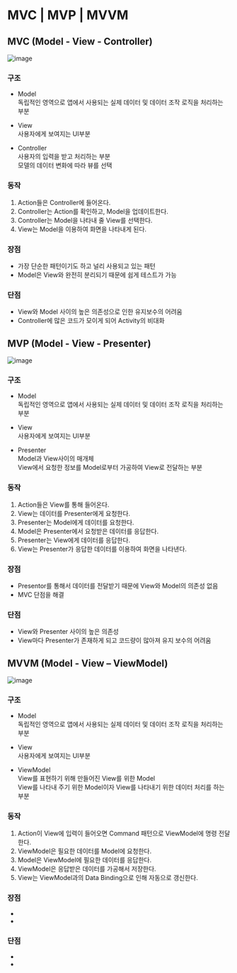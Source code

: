 # MVC | MVP | MVVM
## MVC (Model - View - Controller)
![image](https://user-images.githubusercontent.com/50148363/196627224-11c5bbb2-182e-46b8-b56d-42bbbeec1048.png)

### 구조
* Model   
독립적인 영역으로 앱에서 사용되는 실제 데이터 및 데이터 조작 로직을 처리하는 부분

* View   
사용자에게 보여지는 UI부분

* Controller   
사용자의 입력을 받고 처리하는 부분   
모델의 데이터 변화에 따라 뷰를 선택

### 동작
1. Action들은 Controller에 들어온다.
2. Controller는 Action를 확인하고, Model을 업데이트한다.
3. Controller는 Model을 나타내 줄 View를 선택한다.
4. View는 Model을 이용하여 화면을 나타내게 된다.

### 장점
* 가장 단순한 패턴이기도 하고 널리 사용되고 있는 패턴
* Model은 View와 완전히 분리되기 때문에 쉽게 테스트가 가능

### 단점
* View와 Model 사이의 높은 의존성으로 인한 유지보수의 어려움
* Controller에 많은 코드가 모이게 되어 Activity의 비대화

## MVP (Model - View - Presenter)
![image](https://user-images.githubusercontent.com/50148363/196639035-f055f047-f346-424b-9863-700dfaf3fe33.png)

### 구조
* Model   
독립적인 영역으로 앱에서 사용되는 실제 데이터 및 데이터 조작 로직을 처리하는 부분

* View   
사용자에게 보여지는 UI부분

* Presenter   
Model과 View사이의 매개체   
View에서 요청한 정보를 Model로부터 가공하여 View로 전달하는 부분

### 동작
1. Action들은 View를 통해 들어온다.   
2. View는 데이터를 Presenter에게 요청한다.   
3. Presenter는 Model에게 데이터를 요청한다.   
4. Model은 Presenter에서 요청받은 데이터를 응답한다.   
5. Presenter는 View에게 데이터를 응답한다.   
6. View는 Presenter가 응답한 데이터를 이용하여 화면을 나타낸다.

### 장점
* Presentor를 통해서 데이터를 전달받기 때문에 View와 Model의 의존성 없음
* MVC 단점을 해결

### 단점
* View와 Presenter 사이의 높은 의존성
* View마다 Presenter가 존재하게 되고 코드량이 많아져 유지 보수의 어려움 

## MVVM (Model - View – ViewModel)
![image](https://user-images.githubusercontent.com/50148363/196659211-017b9418-662e-4908-a686-903f64dfda73.png)

### 구조
* Model   
독립적인 영역으로 앱에서 사용되는 실제 데이터 및 데이터 조작 로직을 처리하는 부분

* View   
사용자에게 보여지는 UI부분

* ViewModel   
View를 표현하기 위해 만들어진 View를 위한 Model   
View를 나타내 주기 위한 Model이자 View를 나타내기 위한 데이터 처리를 하는 부분

### 동작
1. Action이 View에 입력이 들어오면 Command 패턴으로 ViewModel에 명령 전달한다.
2. ViewModel은 필요한 데이터를 Model에 요청한다.
3. Model은 ViewModel에 필요한 데이터를 응답한다.
4. ViewModel은 응답받은 데이터를 가공해서 저장한다.
5. View는 ViewModel과의 Data Binding으로 인해 자동으로 갱신한다.

### 장점
*
*

### 단점
*
*


